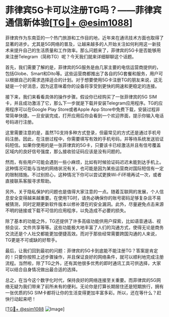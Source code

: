 # 菲律宾5G卡可以注册TG吗？——菲律宾通信新体验[[TG💪+ @esim1088](https://t.me/s/esim1088)]

菲律宾作为东南亚的一个热门旅游和工作目的地，近年来在通讯技术方面也取得了显著的进步。尤其是5G网络的普及，让越来越多的人开始关注如何利用这一新技术来提升自己的生活质量和工作效率。那么问题来了，菲律宾的5G卡是否能够用来注册Telegram（简称TG）呢？今天我们就来详细聊聊这个话题。

首先，我们需要了解的是，菲律宾的5G服务是由几家主要的电信运营商提供的，包括Globe、Smart和Dito等。这些运营商都推出了各自的5G套餐和服务，用户可以根据自己的需求选择适合的计划。对于想要使用5G卡注册TG的朋友来说，这无疑是一个好消息，因为这意味着你的设备将享受到更快的网速和更稳定的连接。

接下来，我们来看看具体的操作步骤。假设你已经购买了一张菲律宾的5G SIM卡，并且成功激活了它，那么下一步就是下载并安装Telegram应用程序。TG的应用程序可以在Google Play Store或者Apple App Store中免费下载，安装过程非常简单快捷。一旦安装完成，打开应用后你会看到一个欢迎界面，提示你输入电话号码进行注册。

这里需要注意的是，虽然TG支持多种方式登录，但最常见的方式还是通过手机号码注册。因此，在注册过程中，你需要填写有效的手机号码，并等待系统发送验证码短信。如果你使用的是一张菲律宾的5G卡，只要该卡已经激活并且有信号覆盖区域内的良好信号强度，那么接收验证码应该是没有问题的。

然而，有些用户可能会遇到一些小麻烦，比如有时候验证码迟迟未能到达手机上。这种情况可能与当地的网络状况有关，也可能是因为某些运营商对国际短信有一定的限制措施。不过别担心，这种情况下你可以尝试更换Wi-Fi环境再试一次，或者直接联系客服寻求帮助。

另外，关于隐私保护的问题也是值得大家注意的一点。随着互联网的发展，个人信息安全变得越来越重要。在使用TG时，请务必确保你的账号密码足够复杂且不易被猜测，同时定期更新软件版本以修补潜在的安全漏洞。此外，尽量避免点击来源不明的链接或下载不可信的应用程序，以免造成不必要的损失。

除了基本的功能之外，TG还提供了许多高级功能供用户探索，比如语音通话、视频会议、文件共享等等。这些功能极大地丰富了人们的沟通方式，使得无论是商务交流还是个人社交都能更加便捷高效。而对于那些经常需要跨国沟通的人来说，TG更是不可或缺的好帮手。

最后，让我们回到最初的问题：菲律宾的5G卡到底能不能注册TG？答案是肯定的！只要你按照上述步骤操作，并且保证良好的网络条件，就可以顺利地完成注册流程。当然啦，除了TG之外，还有其他很多优秀的即时通讯工具可供选择，大家可以结合自身情况做出最合适的选择。

总之，在当今这个数字化时代，保持良好的网络连接至关重要。而菲律宾的5G网络无疑为我们带来了前所未有的便利。无论你是打算长期居住还是短期旅行，拥有一张优质的5G SIM卡都将让你的生活变得更加丰富多彩。所以，还在等什么？赶快行动起来吧！

[[TG💪+ @esim1088](https://t.me/s/esim1088) ![Image](https://i.postimg.cc/4NQfJmqS/Snipaste-2025-05-13-00-14-12.png)]